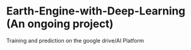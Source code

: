 # Earth-Engine-with-Deep-Learning (An ongoing project)
Training and prediction on the google drive/AI Platform
